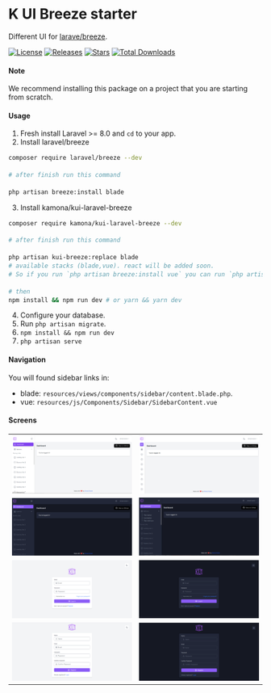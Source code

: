 # K UI Breeze starter

Different UI for [larave/breeze](https://github.com/laravel/breeze).

[![License](https://img.shields.io/github/license/Kamona-WD/kui-laravel-breeze)](https://github.com/Kamona-WD/kui-laravel-breeze/blob/main/LICENSE.md)
[![Releases](https://img.shields.io/github/release/Kamona-WD/kui-laravel-breeze)](https://github.com/Kamona-WD/kui-laravel-breeze/releases)
[![Stars](https://img.shields.io/github/stars/Kamona-WD/kui-laravel-breeze)](https://github.com/Kamona-WD/kui-laravel-breeze/stargazers)
[![Total Downloads](https://img.shields.io/packagist/dt/kamona/kui-laravel-breeze.svg)](https://packagist.org/packages/kamona/kui-laravel-breeze)

#### Note

We recommend installing this package on a project that you are starting from scratch.

#### Usage

1. Fresh install Laravel >= 8.0 and `cd` to your app.
2. Install laravel/breeze

```sh
composer require laravel/breeze --dev

# after finish run this command

php artisan breeze:install blade
```

3. Install kamona/kui-laravel-breeze

```sh
composer require kamona/kui-laravel-breeze --dev

# after finish run this command

php artisan kui-breeze:replace blade
# available stacks (blade,vue). react will be added soon.
# So if you run `php artisan breeze:install vue` you can run `php artisan kui-breeze:replace vue`

# then
npm install && npm run dev # or yarn && yarn dev
```

4. Configure your database.
5. Run `php artisan migrate`.
6. `npm install && npm run dev`
7. `php artisan serve`

#### Navigation

You will found sidebar links in:

- blade: `resources/views/components/sidebar/content.blade.php`.
- vue: `resources/js/Components/Sidebar/SidebarContent.vue`

#### Screens

|                             |                             |
| --------------------------- | --------------------------- |
| ![Shocase 1](screens/1.PNG) | ![Shocase 7](screens/7.PNG) |
| ![Shocase 2](screens/2.PNG) | ![Shocase 8](screens/8.PNG) |
| ![Shocase 3](screens/3.PNG) | ![Shocase 4](screens/4.PNG) |
| ![Shocase 6](screens/6.PNG) | ![Shocase 5](screens/5.PNG) |
